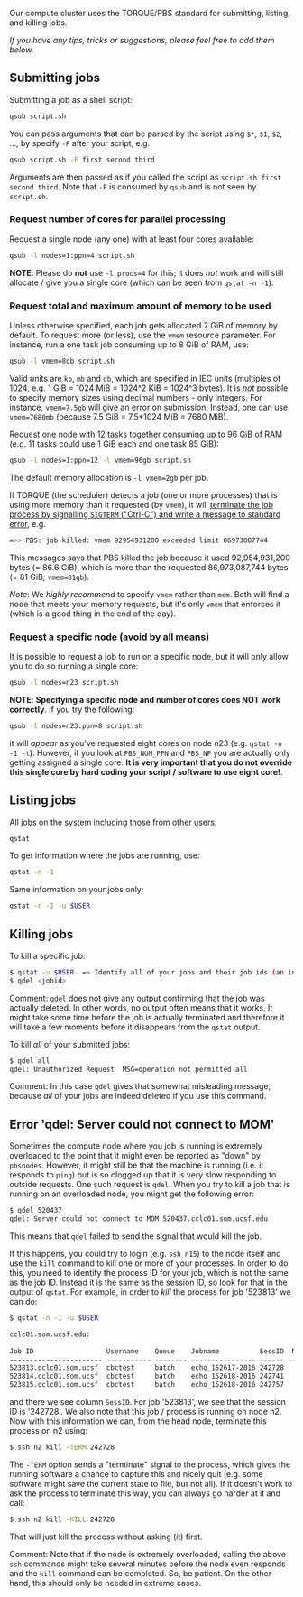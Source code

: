 Our compute cluster uses the TORQUE/PBS standard for submitting, listing, and killing jobs.

_If you have any tips, tricks or suggestions, please feel free to add them below._

## Submitting jobs

Submitting a job as a shell script:
```sh
qsub script.sh
```
You can pass arguments that can be parsed by the script using `$*`, `$1`, `$2`, ..., by specify `-F` after your script, e.g.
```sh
qsub script.sh -F first second third
```
Arguments are then passed as if you called the script as `script.sh first second third`.  Note that `-F` is consumed by `qsub` and is not seen by `script.sh`.


### Request number of cores for parallel processing

Request a single node (any one) with at least four cores available:
```sh
qsub -l nodes=1:ppn=4 script.sh
```

**NOTE**: Please do **not** use `-l procs=4` for this; it does _not_ work and will still allocate / give you a single core (which can be seen from `qstat -n -1`).


### Request total and maximum amount of memory to be used

Unless otherwise specified, each job gets allocated 2 GiB of memory by default.  To request more (or less), use the `vmem` resource parameter.  For instance, run a one task job consuming up to 8 GiB of RAM, use:
```sh
qsub -l vmem=8gb script.sh
```
Valid units are `kb`, `mb` and `gb`, which are specified in IEC units (multiples of 1024, e.g. 1 GiB = 1024 MiB = 1024^2 KiB = 1024^3 bytes).  It is _not_ possible to specify memory sizes using decimal numbers - only integers.  For instance, `vmem=7.5gb` will give an error on submission.  Instead, one can use `vmem=7680mb` (because 7.5 GiB = 7.5*1024 MiB = 7680 MiB).

Request one node with 12 tasks together consuming up to 96 GiB of RAM (e.g. 11 tasks could use 1 GiB each and one task 85 GiB):
```sh
qsub -l nodes=1:ppn=12 -l vmem=96gb script.sh
```

<div class="alert alert-warning" role="alert">
The default memory allocation is <code>-l vmem=2gb</code> per job.
</div>

If TORQUE (the scheduler) detects a job (one or more processes) that is using more memory than it requested (by `vmem`), it will [terminate the job process by signalling `SIGTERM` ("Ctrl-C") and write a message to standard error](
https://github.com/adaptivecomputing/torque/blob/f1a292619d9744d864411f8ad79f4da1be78d0d7/src/resmom/mom_main.c#L5687-L5716), e.g.
```sh
=>> PBS: job killed: vmem 92954931200 exceeded limit 86973087744
```
This messages says that PBS killed the job because it used 92,954,931,200 bytes (= 86.6 GiB), which is more than the requested 86,973,087,744 bytes (= 81 GiB; `vmem=81gb`).

_Note_: We _highly recommend_ to specify `vmem` rather than `mem`.  Both will find a node that meets your memory requests, but it's only `vmem` that enforces it (which is a good thing in the end of the day).  


### Request a specific node (avoid by all means)
It is possible to request a job to run on a specific node, but it will only allow you to do so running a single core:
```sh
qsub -l nodes=n23 script.sh
```

**NOTE**: **Specifying a specific node and number of cores does NOT work correctly**.  If you try the following:
```sh
qsub -l nodes=n23:ppn=8 script.sh
```
it will _appear_ as you've requested eight cores on node n23 (e.g. `qstat -n -1 -t`).  However, if you look at `PBS_NUM_PPN` and `PBS_NP` you are actually only getting assigned a single core.  **It is very important that you do not override this single core by hard coding your script / software to use eight core!**.


## Listing jobs
All jobs on the system including those from other users:
```sh
qstat
```
To get information where the jobs are running, use:
```sh
qstat -n -1
```
Same information on your jobs only:
```sh
qstat -n -1 -u $USER
```


## Killing jobs
To kill a specific job:
```sh
$ qstat -u $USER  => Identify all of your jobs and their job ids (an integer)
$ qdel <jobid>
```
Comment: `qdel` does not give any output confirming that the job was actually deleted.  In other words, no output often means that it works.  It might take some time before the job is actually terminated and therefore it will take a few moments before it disappears from the `qstat` output.

To kill _all_ of your submitted jobs:
```sh
$ qdel all
qdel: Unauthorized Request  MSG=operation not permitted all
```
Comment: In this case `qdel` gives that somewhat misleading message, because _all_ of your jobs are indeed deleted if you use this command.


## Error 'qdel: Server could not connect to MOM'
Sometimes the compute node where you job is running is extremely overloaded to the point that it might even be reported as "down" by `pbsnodes`.  However, it might still be that the machine is running (i.e. it responds to `ping`) but is so clogged up that it is very slow responding to outside requests.  One such request is `qdel`.  When you try to kill a job that is running on an overloaded node, you might get the following error:
```sh
$ qdel 520437
qdel: Server could not connect to MOM 520437.cclc01.som.ucsf.edu
```
This means that `qdel` failed to send the signal that would kill the job.

If this happens, you could try to login (e.g. `ssh n15`) to the node itself and use the `kill` command to kill one or more of your processes.  In order to do this, you need to identify the process ID for your job, which is not the same as the job ID.  Instead it is the same as the session ID, so look for that in the output of `qstat`.  For example, in order to _kill_ the process for job '523813' we can do: 
```sh
$ qstat -n -1 -u $USER

cclc01.som.ucsf.edu: 
                                                                                  Req'd    Req'd       Elap
Job ID                  Username    Queue    Jobname          SessID  NDS   TSK   Memory   Time    S   Time
----------------------- ----------- -------- ---------------- ------ ----- ------ ------ --------- - ---------
523813.cclc01.som.ucsf  cbctest     batch    echo_152617-2016 242728     1      1    --   99:23:59 R  00:01:33   n2/34
523814.cclc01.som.ucsf  cbctest     batch    echo_152618-2016 242741     1      1    --   99:23:59 R  00:01:33   n5/5
523815.cclc01.som.ucsf  cbctest     batch    echo_152618-2016 242757     1      1    --   99:23:59 R  00:01:33   n2/45
```
and there we see column `SessID`.  For job '523813', we see that the session ID is '242728'.  We also note that this job / process is running on node n2.  Now with this information we can, from the head node, terminate this process on n2 using:
```sh
$ ssh n2 kill -TERM 242728
```
The `-TERM` option sends a "terminate" signal to the process, which gives the running software a chance to capture this and nicely quit (e.g. some software might save the current state to file, but not all).  If it doesn't work to ask the process to terminate this way, you can always go harder at it and call: 
```sh
$ ssh n2 kill -KILL 242728
```
That will just kill the process without asking (it) first.

Comment: Note that if the node is extremely overloaded, calling the above `ssh` commands might take several minutes before the node even responds and the `kill` command can be completed.  So, be patient. On the other hand, this should only be needed in extreme cases.
